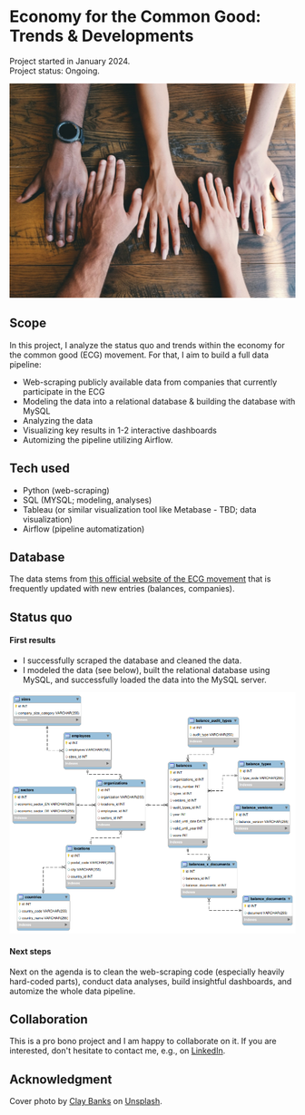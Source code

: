 # Economy for the Common Good: Trends & Developments
Project started in January 2024.  
Project status: Ongoing.

![cover_photo](hands_picture.jpg)

## Scope
In this project, I analyze the status quo and trends within the economy for the common good (ECG) movement. For that, I aim to build a full data pipeline:
- Web-scraping publicly available data from companies that currently participate in the ECG
- Modeling the data into a relational database & building the database with MySQL
- Analyzing the data
- Visualizing key results in 1-2 interactive dashboards
- Automizing the pipeline utilizing Airflow.

## Tech used
- Python (web-scraping)
- SQL (MYSQL; modeling, analyses)
- Tableau (or similar visualization tool like Metabase - TBD; data visualization)
- Airflow (pipeline automatization)

## Database
The data stems from [this official website of the ECG movement](https://audit.ecogood.org/firmenauskunft-fvz/) that is frequently updated with new entries (balances, companies).

## Status quo
#### First results
- I successfully scraped the database and cleaned the data.
- I modeled the data (see below), built the relational database using MySQL, and successfully loaded the data into the MySQL server.

![ECG_database_model](data/modeling/ecg_database_model_EER_diagram.png)

#### Next steps
Next on the agenda is to clean the web-scraping code (especially heavily hard-coded parts), conduct data analyses, build insightful dashboards, and automize the whole data pipeline.

## Collaboration
This is a pro bono project and I am happy to collaborate on it. If you are interested, don't hesitate to contact me, e.g., on [LinkedIn](https://www.linkedin.com/in/sebastian-bobeth/).

## Acknowledgment
Cover photo by <a href="https://unsplash.com/@claybanks?utm_content=creditCopyText&utm_medium=referral&utm_source=unsplash">Clay Banks</a> on <a href="https://unsplash.com/photos/five-human-hands-on-brown-surface-LjqARJaJotc?utm_content=creditCopyText&utm_medium=referral&utm_source=unsplash">Unsplash</a>.
